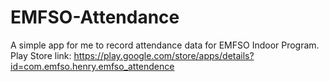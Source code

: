 # EMFSO-Attendance
A simple app for me to record attendance data for EMFSO Indoor Program.
Play Store link: https://play.google.com/store/apps/details?id=com.emfso.henry.emfso_attendence
